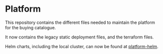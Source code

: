 # Platform

This repository contains the different files needed to maintain the platform for the buying catalogue.

It now contains the legacy static deployment files, and the terraform files.

Helm charts, including the local cluster, can now be found at [platform-helm](https://github.com/nhs-digital-gp-it-futures/platform-helm).
